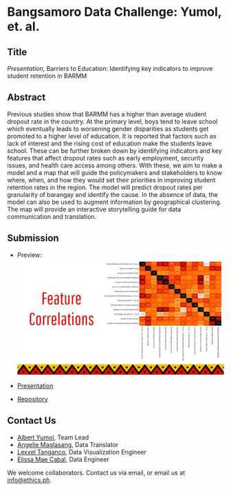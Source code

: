 # Bangsamoro Data Challenge: Yumol, et. al.  

## Title

*Presentation*, Barriers to Education: Identifying key indicators to improve student retention in BARMM

## Abstract

Previous studies show that BARMM has a higher than average student dropout rate in the country. At the primary level, boys tend to leave school which eventually leads to worsening gender disparities as students get promoted to a higher level of education. It is reported that factors such as lack of interest and the rising cost of education make the students leave school. These can be further broken down by identifying indicators and key features that affect dropout rates such as early employment, security issues, and health care access among others. With these, we aim to make a model and a map that will guide the policymakers and stakeholders to know where, when, and how they would set their priorities in improving student retention rates in the region. The model will predict dropout rates per granularity of barangay and identify the cause. In the absence of data, the model can also be used to augment information by geographical clustering. The map will provide an interactive storytelling guide for data communication and translation.

## Submission
* Preview: 
![alt text](https://github.com/ethicsph/bangsamoro-data-challenge/blob/master/yumol-et-al/preview.png "Correlations")

* [Presentation](https://github.com/ethicsph/bangsamoro-data-challenge/blob/master/yumol-et-al/Bangsamoro%20Education.pdf)
* [Repository](https://github.com/ethicsph/bangsamoro-data-challenge/tree/master/yumol-et-al/repository)

## Contact Us

* [Albert Yumol](mailto:albert.yumol@gmail.com), Team Lead 
* [Angelie Maglasang](mailto:angelie.maglasang@gmail.com), Data Translator 
* [Lexxel Tanganco](mailto:lexxel.tanganco@gmail.com), Data Visualization Engineer 
* [Elissa Mae Cabal](mailto:elissamaecabal@gmail.com), Data Engineer 

We welcome collaborators. Contact us via email, or email us at info@ethics.ph.